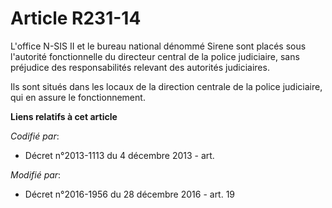 # Article R231-14

L'office N-SIS II et le bureau national dénommé Sirene sont placés sous l'autorité fonctionnelle du directeur central de la
police judiciaire, sans préjudice des responsabilités relevant des autorités judiciaires. 

Ils sont situés dans les locaux de la direction centrale de la police judiciaire, qui en assure le fonctionnement.

**Liens relatifs à cet article**

_Codifié par_:

  - Décret n°2013-1113 du 4 décembre 2013 - art.

_Modifié par_:

  - Décret n°2016-1956 du 28 décembre 2016 - art. 19
